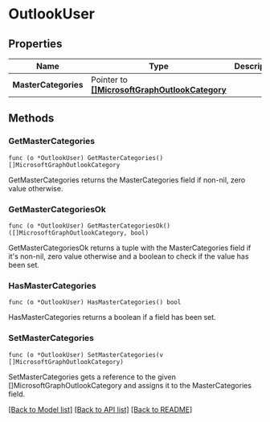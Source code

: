 # OutlookUser

## Properties

Name | Type | Description | Notes
------------ | ------------- | ------------- | -------------
**MasterCategories** | Pointer to [**[]MicrosoftGraphOutlookCategory**](microsoft.graph.outlookCategory.md) |  | [optional] 

## Methods

### GetMasterCategories

`func (o *OutlookUser) GetMasterCategories() []MicrosoftGraphOutlookCategory`

GetMasterCategories returns the MasterCategories field if non-nil, zero value otherwise.

### GetMasterCategoriesOk

`func (o *OutlookUser) GetMasterCategoriesOk() ([]MicrosoftGraphOutlookCategory, bool)`

GetMasterCategoriesOk returns a tuple with the MasterCategories field if it's non-nil, zero value otherwise
and a boolean to check if the value has been set.

### HasMasterCategories

`func (o *OutlookUser) HasMasterCategories() bool`

HasMasterCategories returns a boolean if a field has been set.

### SetMasterCategories

`func (o *OutlookUser) SetMasterCategories(v []MicrosoftGraphOutlookCategory)`

SetMasterCategories gets a reference to the given []MicrosoftGraphOutlookCategory and assigns it to the MasterCategories field.


[[Back to Model list]](../README.md#documentation-for-models) [[Back to API list]](../README.md#documentation-for-api-endpoints) [[Back to README]](../README.md)


